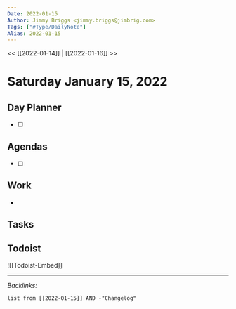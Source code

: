 ```yaml
---
Date: 2022-01-15
Author: Jimmy Briggs <jimmy.briggs@jimbrig.com>
Tags: ["#Type/DailyNote"]
Alias: 2022-01-15
---
```


<< [[2022-01-14]] | [[2022-01-16]] >>

# Saturday January 15, 2022

## Day Planner

- [ ] 

## Agendas

- [ ] 

## Work

- 

## Tasks

## Todoist

![[Todoist-Embed]]

***

*Backlinks:*

```dataview
list from [[2022-01-15]] AND -"Changelog"
```